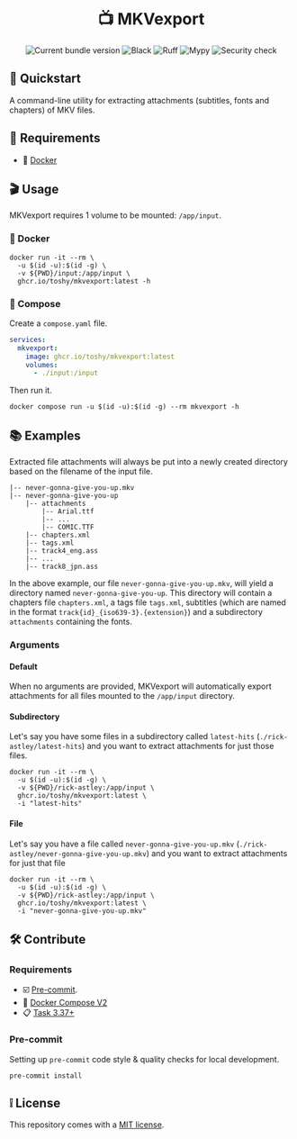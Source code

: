 <h1 align="center"> 📺 MKVexport </h1>

<div align="center">
    <img src="https://img.shields.io/github/v/release/toshy/mkvexport?label=Release&sort=semver" alt="Current bundle version" />
    <img src="https://img.shields.io/github/actions/workflow/status/toshy/mkvexport/codestyle.yml?branch=main&label=Black" alt="Black">
    <img src="https://img.shields.io/github/actions/workflow/status/toshy/mkvexport/codequality.yml?branch=main&label=Ruff" alt="Ruff">
    <img src="https://img.shields.io/github/actions/workflow/status/toshy/mkvexport/statictyping.yml?branch=main&label=Mypy" alt="Mypy">
    <img src="https://img.shields.io/github/actions/workflow/status/toshy/mkvexport/security.yml?branch=main&label=Security%20check" alt="Security check" />
</div>

## 📝 Quickstart

A command-line utility for extracting attachments (subtitles, fonts and chapters) of MKV files.

## 🧰 Requirements

* 🐋 [Docker](https://docs.docker.com/get-docker/)

## 🎬 Usage

MKVexport requires 1 volume to be mounted: `/app/input`.

### 🐋 Docker

```shell
docker run -it --rm \
  -u $(id -u):$(id -g) \
  -v ${PWD}/input:/app/input \
  ghcr.io/toshy/mkvexport:latest -h
```

### 🐳 Compose

Create a `compose.yaml` file.

```yaml
services:
  mkvexport:
    image: ghcr.io/toshy/mkvexport:latest
    volumes:
      - ./input:/input
```

Then run it.

```shell
docker compose run -u $(id -u):$(id -g) --rm mkvexport -h
```

## 📚 Examples

Extracted file attachments will always be put into a newly created directory based on the filename of the input file.

```text
|-- never-gonna-give-you-up.mkv
|-- never-gonna-give-you-up
    |-- attachments
        |-- Arial.ttf
        |-- ...
        |-- COMIC.TTF  
    |-- chapters.xml
    |-- tags.xml
    |-- track4_eng.ass
    |-- ...
    |-- track8_jpn.ass
```

In the above example, our file `never-gonna-give-you-up.mkv`, will yield a directory named `never-gonna-give-you-up`.
This directory will contain a chapters file `chapters.xml`, a tags file `tags.xml`, subtitles (which are named in the
format `track{id}_{iso639-3}.{extension}`) and a subdirectory `attachments` containing the fonts.

### Arguments

#### Default

When no arguments are provided, MKVexport will automatically export attachments for all files mounted to the `/app/input` directory.

#### Subdirectory

Let's say you have some files in a subdirectory called `latest-hits` (`./rick-astley/latest-hits`) and you want to extract attachments 
for just those files.

```shell
docker run -it --rm \
  -u $(id -u):$(id -g) \
  -v ${PWD}/rick-astley:/app/input \
  ghcr.io/toshy/mkvexport:latest \
  -i "latest-hits"
```

#### File

Let's say you have a file called `never-gonna-give-you-up.mkv` (`./rick-astley/never-gonna-give-you-up.mkv`) and you want to extract attachments 
for just that file

```shell
docker run -it --rm \
  -u $(id -u):$(id -g) \
  -v ${PWD}/rick-astley:/app/input \
  ghcr.io/toshy/mkvexport:latest \
  -i "never-gonna-give-you-up.mkv"
```

## 🛠️ Contribute

### Requirements

* ☑️ [Pre-commit](https://pre-commit.com/#installation).
* 🐋 [Docker Compose V2](https://docs.docker.com/compose/install/)
* 📋 [Task 3.37+](https://taskfile.dev/installation/)

### Pre-commit

Setting up `pre-commit` code style & quality checks for local development.

```shell
pre-commit install
```

## ❕ License

This repository comes with a [MIT license](./LICENSE).

